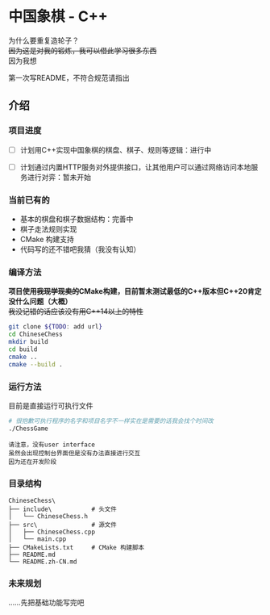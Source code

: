 # 中国象棋 - C++

为什么要重复造轮子？<br>
~~因为这是对我的锻炼，我可以借此学习很多东西<br>~~
因为我想<br>

第一次写README，不符合规范请指出<br>


## 介绍

### 项目进度
- [ ] 计划用C++实现中国象棋的棋盘、棋子、规则等逻辑：进行中
- [ ] 计划通过内置HTTP服务对外提供接口，让其他用户可以通过网络访问本地服务进行对弈：暂未开始



### 当前已有的
 - 基本的棋盘和棋子数据结构：完善中
 - 棋子走法规则实现
 - CMake 构建支持
 - 代码写的还不错吧我猜（我没有认知）



### 编译方法
**项目使用~~我现学现卖的~~CMake构建，目前暂未测试最低的C++版本但C++20肯定没什么问题（大概）**<br>
~~我没记错的话应该没有用C++14以上的特性~~
```bash
git clone ${TODO: add url}
cd ChineseChess
mkdir build
cd build
cmake ..
cmake --build .
```



### 运行方法
目前是直接运行可执行文件<br>
```bash
# 很抱歉可执行程序的名字和项目名字不一样实在是需要的话我会找个时间改
./ChessGame
```
~~~~
请注意，没有user interface
虽然会出现控制台界面但是没有办法直接进行交互
因为还在开发阶段
~~~~

### 目录结构
```
ChineseChess\
├── include\           # 头文件
│   └── ChineseChess.h
├── src\               # 源文件
│   ├── ChineseChess.cpp
│   └── main.cpp
├── CMakeLists.txt     # CMake 构建脚本
├── README.md
└── README.zh-CN.md
```


### 未来规划

……先把基础功能写完吧